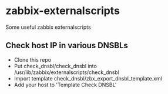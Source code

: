 # zabbix-externalscripts
Some useful zabbix externalscripts

## Check host IP in various DNSBLs
* Clone this repo
* Put check_dnsbl/check_dnsbl into /usr/lib/zabbix/externalscripts/check_dnsbl
* Import template check_dnsbl/zbx_export_dnsbl_template.xml
* Add your host to 'Template Check DNSBL'
